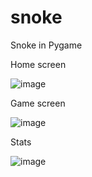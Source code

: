 # snoke
Snoke in Pygame

Home screen

![image](https://user-images.githubusercontent.com/75546186/173190689-6a8cd3d9-716a-4032-8b5f-327020224c5c.png)

Game screen

![image](https://user-images.githubusercontent.com/75546186/173190776-e18d31f4-fc3a-44cf-b67e-3e2ba5aa7c72.png)

Stats

![image](https://user-images.githubusercontent.com/75546186/173190783-234623c3-7f7c-4cc8-b27b-a2b0a87442a8.png)
